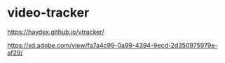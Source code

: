 # video-tracker

https://haydex.github.io/vtracker/

https://xd.adobe.com/view/fa7a4c99-0a99-4394-9ecd-2d350975979e-af29/
